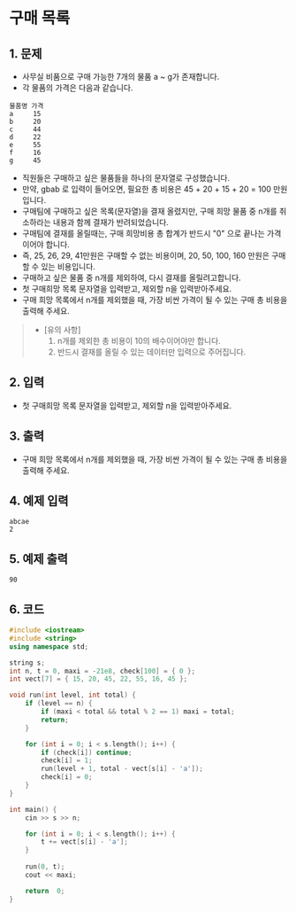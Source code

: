 # 구매 목록 #

## 1. 문제
- 사무실 비품으로 구매 가능한 7개의 물품 a ~ g가 존재합니다.
- 각 물품의 가격은 다음과 같습니다.

```
물품명 가격
a     15
b     20
c     44
d     22
e     55
f     16
g     45
```

- 직원들은 구매하고 싶은 물품들을 하나의 문자열로 구성했습니다.
- 만약, gbab 로 입력이 들어오면, 필요한 총 비용은 45 + 20 + 15 + 20 = 100 만원 입니다.
- 구매팀에 구매하고 싶은 목록(문자열)을 결재 올렸지만, 구매 희망 물품 중 n개를 취소하라는 내용과 함께 결재가 반려되었습니다.
- 구매팀에 결재를 올릴때는, 구매 희망비용 총 합계가 반드시 "0" 으로 끝나는 가격이어야 합니다.
- 즉, 25, 26, 29, 41만원은 구매할 수 없는 비용이며, 20, 50, 100, 160 만원은 구매할 수 있는 비용입니다.
- 구매하고 싶은 물품 중 n개를 제외하여, 다시 결재를 올릴려고합니다.
- 첫 구매희망 목록 문자열을 입력받고, 제외할 n을 입력받아주세요.
- 구매 희망 목록에서 n개를 제외했을 때, 가장 비싼 가격이 될 수 있는 구매 총 비용을 출력해 주세요.

> - [유의 사항]
>   1. n개를 제외한 총 비용이 10의 배수이어야만 합니다.
>   2. 반드시 결재를 올릴 수 있는 데이터만 입력으로 주어집니다.

## 2. 입력
- 첫 구매희망 목록 문자열을 입력받고, 제외할 n을 입력받아주세요.

## 3. 출력
- 구매 희망 목록에서 n개를 제외했을 때, 가장 비싼 가격이 될 수 있는 구매 총 비용을 출력해 주세요.

## 4. 예제 입력
```
abcae
2
```

## 5. 예제 출력
```
90
```

## 6. 코드
```c++
#include <iostream>
#include <string>
using namespace std;

string s;
int n, t = 0, maxi = -21e8, check[100] = { 0 };
int vect[7] = { 15, 20, 45, 22, 55, 16, 45 };

void run(int level, int total) {
	if (level == n) {
		if (maxi < total && total % 2 == 1) maxi = total;
		return;
	}

	for (int i = 0; i < s.length(); i++) {
		if (check[i]) continue;
		check[i] = 1;
		run(level + 1, total - vect[s[i] - 'a']);
		check[i] = 0;
	}
}

int main() {
	cin >> s >> n;

	for (int i = 0; i < s.length(); i++) {
		t += vect[s[i] - 'a'];
	}
	
	run(0, t);
	cout << maxi;

	return  0;
}
```
